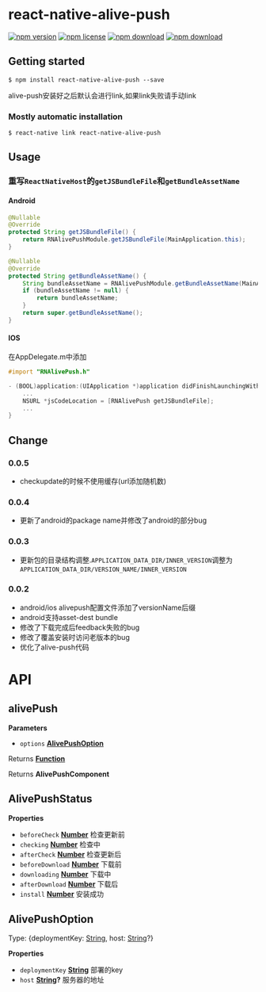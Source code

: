 # react-native-alive-push

<!-- badge -->

[![npm version](https://img.shields.io/npm/v/react-native-alive-push.svg)](https://www.npmjs.com/package/react-native-alive-push)
[![npm license](https://img.shields.io/npm/l/react-native-alive-push.svg)](https://www.npmjs.com/package/react-native-alive-push)
[![npm download](https://img.shields.io/npm/dm/react-native-alive-push.svg)](https://www.npmjs.com/package/react-native-alive-push)
[![npm download](https://img.shields.io/npm/dt/react-native-alive-push.svg)](https://www.npmjs.com/package/react-native-alive-push)

<!-- endbadge -->

## Getting started

`$ npm install react-native-alive-push --save`

alive-push安装好之后默认会进行link,如果link失败请手动link

### Mostly automatic installation

`$ react-native link react-native-alive-push`

## Usage

### 重写`ReactNativeHost`的`getJSBundleFile`和`getBundleAssetName`

#### Android

```java
@Nullable
@Override
protected String getJSBundleFile() {
    return RNAlivePushModule.getJSBundleFile(MainApplication.this);
}

@Nullable
@Override
protected String getBundleAssetName() {
    String bundleAssetName = RNAlivePushModule.getBundleAssetName(MainApplication.this);
    if (bundleAssetName != null) {
        return bundleAssetName;
    }
    return super.getBundleAssetName();
}
```

#### IOS

在AppDelegate.m中添加 

```objective-c
#import "RNAlivePush.h"

- (BOOL)application:(UIApplication *)application didFinishLaunchingWithOptions:(NSDictionary *)launchOptions{
    ...
    NSURL *jsCodeLocation = [RNAlivePush getJSBundleFile];
    ...
} 
```

## Change

### 0.0.5

-   checkupdate的时候不使用缓存(url添加随机数)

### 0.0.4

-   更新了android的package name并修改了android的部分bug

### 0.0.3

-   更新包的目录结构调整.`APPLICATION_DATA_DIR/INNER_VERSION`调整为`APPLICATION_DATA_DIR/VERSION_NAME/INNER_VERSION`

### 0.0.2

-   android/ios alivepush配置文件添加了versionName后缀
-   android支持asset-dest bundle
-   修改了下载完成后feedback失败的bug
-   修改了覆盖安装时访问老版本的bug
-   优化了alive-push代码

# API

<!-- Generated by documentation.js. Update this documentation by updating the source code. -->

## alivePush

**Parameters**

-   `options` **[AlivePushOption](#alivepushoption)** 

Returns **[Function](https://developer.mozilla.org/en-US/docs/Web/JavaScript/Reference/Statements/function)** 

Returns **AlivePushComponent** 

## AlivePushStatus

**Properties**

-   `beforeCheck` **[Number](https://developer.mozilla.org/en-US/docs/Web/JavaScript/Reference/Global_Objects/Number)** 检查更新前
-   `checking` **[Number](https://developer.mozilla.org/en-US/docs/Web/JavaScript/Reference/Global_Objects/Number)** 检查中
-   `afterCheck` **[Number](https://developer.mozilla.org/en-US/docs/Web/JavaScript/Reference/Global_Objects/Number)** 检查更新后
-   `beforeDownload` **[Number](https://developer.mozilla.org/en-US/docs/Web/JavaScript/Reference/Global_Objects/Number)** 下载前
-   `downloading` **[Number](https://developer.mozilla.org/en-US/docs/Web/JavaScript/Reference/Global_Objects/Number)** 下载中
-   `afterDownload` **[Number](https://developer.mozilla.org/en-US/docs/Web/JavaScript/Reference/Global_Objects/Number)** 下载后
-   `install` **[Number](https://developer.mozilla.org/en-US/docs/Web/JavaScript/Reference/Global_Objects/Number)** 安装成功

## AlivePushOption

Type: {deploymentKey: [String](https://developer.mozilla.org/en-US/docs/Web/JavaScript/Reference/Global_Objects/String), host: [String](https://developer.mozilla.org/en-US/docs/Web/JavaScript/Reference/Global_Objects/String)?}

**Properties**

-   `deploymentKey` **[String](https://developer.mozilla.org/en-US/docs/Web/JavaScript/Reference/Global_Objects/String)** 部署的key
-   `host` **[String](https://developer.mozilla.org/en-US/docs/Web/JavaScript/Reference/Global_Objects/String)?** 服务器的地址
